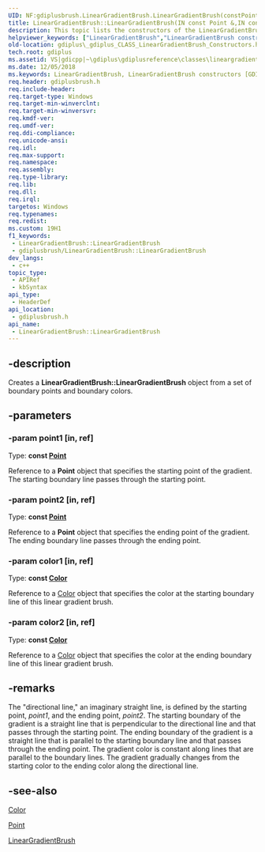 ```yaml
---
UID: NF:gdiplusbrush.LinearGradientBrush.LinearGradientBrush(constPoint&,constPoint&,constColor&,constColor&)
title: LinearGradientBrush::LinearGradientBrush(IN const Point &,IN const Point &,IN const Color &,IN const Color &) (gdiplusbrush.h)
description: This topic lists the constructors of the LinearGradientBrush class. For a complete class listing, see LinearGradientBrush Class.
helpviewer_keywords: ["LinearGradientBrush","LinearGradientBrush constructors [GDI+]","LinearGradientBrush.LinearGradientBrush","LinearGradientBrush.LinearGradientBrush(IN const Point &","IN const Point &","IN const Color &","IN const Color &)","LinearGradientBrush::LinearGradientBrush","LinearGradientBrush::LinearGradientBrush(IN const Point &","IN const Point &","IN const Color &","IN const Color &)","_gdiplus_CLASS_LinearGradientBrush_Constructors","gdiplus._gdiplus_CLASS_LinearGradientBrush_Constructors","gdiplusbrush/LinearGradientBrush"]
old-location: gdiplus\_gdiplus_CLASS_LinearGradientBrush_Constructors.htm
tech.root: gdiplus
ms.assetid: VS|gdicpp|~\gdiplus\gdiplusreference\classes\lineargradientbrushclass\lineargradientbrushconstructors.htm
ms.date: 12/05/2018
ms.keywords: LinearGradientBrush, LinearGradientBrush constructors [GDI+], LinearGradientBrush.LinearGradientBrush, LinearGradientBrush.LinearGradientBrush(IN const Point &,IN const Point &,IN const Color &,IN const Color &), LinearGradientBrush::LinearGradientBrush, LinearGradientBrush::LinearGradientBrush(IN const Point &,IN const Point &,IN const Color &,IN const Color &), _gdiplus_CLASS_LinearGradientBrush_Constructors, gdiplus._gdiplus_CLASS_LinearGradientBrush_Constructors, gdiplusbrush/LinearGradientBrush
req.header: gdiplusbrush.h
req.include-header: 
req.target-type: Windows
req.target-min-winverclnt: 
req.target-min-winversvr: 
req.kmdf-ver: 
req.umdf-ver: 
req.ddi-compliance: 
req.unicode-ansi: 
req.idl: 
req.max-support: 
req.namespace: 
req.assembly: 
req.type-library: 
req.lib: 
req.dll: 
req.irql: 
targetos: Windows
req.typenames: 
req.redist: 
ms.custom: 19H1
f1_keywords:
 - LinearGradientBrush::LinearGradientBrush
 - gdiplusbrush/LinearGradientBrush::LinearGradientBrush
dev_langs:
 - c++
topic_type:
 - APIRef
 - kbSyntax
api_type:
 - HeaderDef
api_location:
 - gdiplusbrush.h
api_name:
 - LinearGradientBrush::LinearGradientBrush
---
```


## -description

Creates a <b>LinearGradientBrush::LinearGradientBrush</b> object from a set of boundary points and boundary colors.

## -parameters

### -param point1 [in, ref]

Type: <b>const <a href="/windows/win32/api/gdiplustypes/nl-gdiplustypes-point">Point</a></b>

Reference to a **Point** object that specifies the starting point of the gradient. The starting boundary line passes through the starting point.

### -param point2 [in, ref]

Type: <b>const <a href="/windows/win32/api/gdiplustypes/nl-gdiplustypes-point">Point</a></b>

Reference to a **Point** object that specifies the ending point of the gradient. The ending boundary line passes through the ending point.

### -param color1 [in, ref]

Type: <b>const <a href="/windows/win32/api/gdipluscolor/nl-gdipluscolor-color">Color</a></b>

Reference to a <a href="/windows/win32/api/gdipluscolor/nl-gdipluscolor-color">Color</a> object that specifies the color at the starting boundary line of this linear gradient brush.

### -param color2 [in, ref]

Type: <b>const <a href="/windows/win32/api/gdipluscolor/nl-gdipluscolor-color">Color</a></b>

Reference to a <a href="/windows/win32/api/gdipluscolor/nl-gdipluscolor-color">Color</a> object that specifies the color at the ending boundary line of this linear gradient brush.

## -remarks

The "directional line," an imaginary straight line, is defined by the starting point, <i>point1</i>, and the ending point, <i>point2</i>. The starting boundary of the gradient is a straight line that is perpendicular to the directional line and that passes through the starting point. The ending boundary of the gradient is a straight line that is parallel to the starting boundary line and that passes through the ending point. The gradient color is constant along lines that are parallel to the boundary lines. The gradient gradually changes from the starting color to the ending color along the directional line.

## -see-also

<a href="/windows/win32/api/gdipluscolor/nl-gdipluscolor-color">Color</a>


<a href="/windows/win32/api/gdiplustypes/nl-gdiplustypes-point">Point</a>


<a href="/windows/win32/api/gdiplusbrush/nl-gdiplusbrush-lineargradientbrush">LinearGradientBrush</a>

